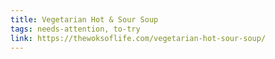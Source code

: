 ```yaml
---
title: Vegetarian Hot & Sour Soup
tags: needs-attention, to-try
link: https://thewoksoflife.com/vegetarian-hot-sour-soup/
---
```


